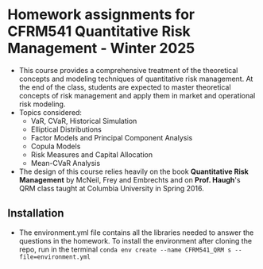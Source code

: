 # Homework assignments for CFRM541 Quantitative Risk Management - Winter 2025

- This course provides a comprehensive treatment of the theoretical concepts and modeling techniques of quantitative risk management. At the end of the class, students are expected to master theoretical concepts of risk management and apply them in market and
operational risk modeling.
- Topics considered:
  - VaR, CVaR, Historical Simulation
  - Elliptical Distributions
  - Factor Models and Principal Component Analysis
  - Copula Models
  - Risk Measures and Capital Allocation
  - Mean-CVaR Analysis
- The design of this course relies heavily on the book **Quantitative Risk Management** by McNeil, Frey and Embrechts and on **Prof. Haugh**'s QRM class taught at Columbia University in Spring 2016.

## Installation

- The environment.yml file contains all the libraries needed to answer the questions in the homework. To install the environment after cloning the repo, run in the terminal ```conda env create --name CFRM541_QRM s --file=environment.yml```
